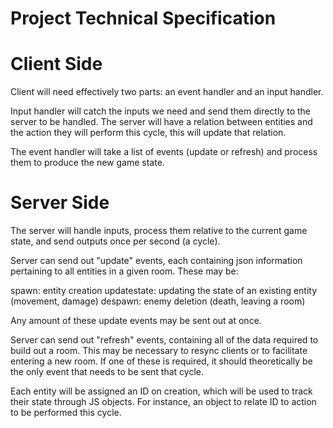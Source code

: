 # Project Technical Specification

# Client Side

Client will need effectively two parts: an event handler and an input handler.

Input handler will catch the inputs we need and send them directly to the server to be handled. The server will have a relation between entities and the action they will perform this cycle, this will update that relation.

The event handler will take a list of events (update or refresh) and process them to produce the new game state.

# Server Side

The server will handle inputs, process them relative to the current game state, and send outputs once per second (a cycle).

Server can send out "update" events, each containing json information pertaining to all entities in a given room. These may be:

spawn: entity creation
updatestate: updating the state of an existing entity (movement, damage)
despawn: enemy deletion (death, leaving a room)

Any amount of these update events may be sent out at once.

Server can send out "refresh" events, containing all of the data required to build out a room. This may be necessary to resync clients or to facilitate entering a new room. If one of these is required, it should theoretically be the only event that needs to be sent that cycle.

Each entity will be assigned an ID on creation, which will be used to track their state through JS objects.
For instance, an object to relate ID to action to be performed this cycle.
